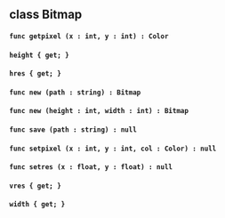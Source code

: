 ## class Bitmap

#### ```func getpixel (x : int, y : int) : Color```


#### ```height { get; }```


#### ```hres { get; }```


#### ```func new (path : string) : Bitmap```


#### ```func new (height : int, width : int) : Bitmap```


#### ```func save (path : string) : null```


#### ```func setpixel (x : int, y : int, col : Color) : null```


#### ```func setres (x : float, y : float) : null```


#### ```vres { get; }```


#### ```width { get; }```


